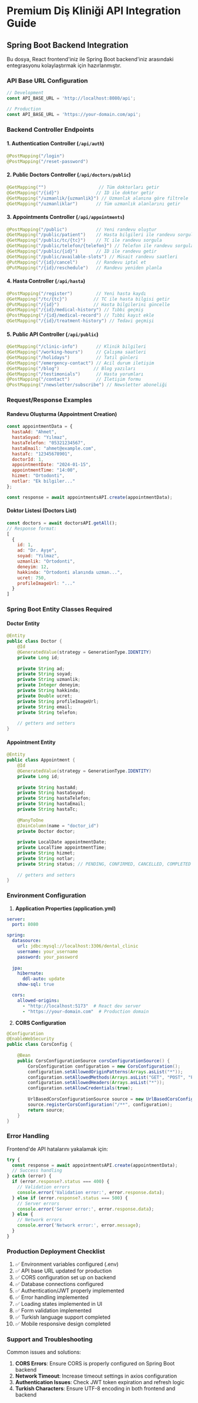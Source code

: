 # Premium Diş Kliniği API Integration Guide

## Spring Boot Backend Integration

Bu dosya, React frontend'iniz ile Spring Boot backend'iniz arasındaki entegrasyonu kolaylaştırmak için hazırlanmıştır.

### API Base URL Configuration

```javascript
// Development
const API_BASE_URL = 'http://localhost:8080/api';

// Production
const API_BASE_URL = 'https://your-domain.com/api';
```

### Backend Controller Endpoints

#### 1. Authentication Controller (`/api/auth`)
```java
@PostMapping("/login")
@PostMapping("/reset-password")
```

#### 2. Public Doctors Controller (`/api/doctors/public`)
```java
@GetMapping("")                    // Tüm doktorları getir
@GetMapping("/{id}")              // ID ile doktor getir
@GetMapping("/uzmanlik/{uzmanlik}") // Uzmanlık alanına göre filtrele
@GetMapping("/uzmanliklar")       // Tüm uzmanlık alanlarını getir
```

#### 3. Appointments Controller (`/api/appointments`)
```java
@PostMapping("/public")           // Yeni randevu oluştur
@GetMapping("/public/patient")    // Hasta bilgileri ile randevu sorgula
@GetMapping("/public/tc/{tc}")    // TC ile randevu sorgula
@GetMapping("/public/telefon/{telefon}") // Telefon ile randevu sorgula
@GetMapping("/public/{id}")       // ID ile randevu getir
@GetMapping("/public/available-slots") // Müsait randevu saatleri
@PutMapping("/{id}/cancel")       // Randevu iptal et
@PutMapping("/{id}/reschedule")   // Randevu yeniden planla
```

#### 4. Hasta Controller (`/api/hasta`)
```java
@PostMapping("/register")         // Yeni hasta kaydı
@GetMapping("/tc/{tc}")          // TC ile hasta bilgisi getir
@PutMapping("/{id}")             // Hasta bilgilerini güncelle
@GetMapping("/{id}/medical-history") // Tıbbi geçmiş
@PostMapping("/{id}/medical-record") // Tıbbi kayıt ekle
@GetMapping("/{id}/treatment-history") // Tedavi geçmişi
```

#### 5. Public API Controller (`/api/public`)
```java
@GetMapping("/clinic-info")       // Klinik bilgileri
@GetMapping("/working-hours")     // Çalışma saatleri
@GetMapping("/holidays")          // Tatil günleri
@GetMapping("/emergency-contact") // Acil durum iletişim
@GetMapping("/blog")             // Blog yazıları
@GetMapping("/testimonials")      // Hasta yorumları
@PostMapping("/contact")          // İletişim formu
@PostMapping("/newsletter/subscribe") // Newsletter aboneliği
```

### Request/Response Examples

#### Randevu Oluşturma (Appointment Creation)
```javascript
const appointmentData = {
  hastaAd: "Ahmet",
  hastaSoyad: "Yılmaz",
  hastaTelefon: "05321234567",
  hastaEmail: "ahmet@example.com",
  hastaTc: "12345678901",
  doctorId: 1,
  appointmentDate: "2024-01-15",
  appointmentTime: "14:00",
  hizmet: "Ortodonti",
  notlar: "Ek bilgiler..."
};

const response = await appointmentsAPI.create(appointmentData);
```

#### Doktor Listesi (Doctors List)
```javascript
const doctors = await doctorsAPI.getAll();
// Response format:
[
  {
    id: 1,
    ad: "Dr. Ayşe",
    soyad: "Yılmaz",
    uzmanlik: "Ortodonti",
    deneyim: 12,
    hakkinda: "Ortodonti alanında uzman...",
    ucret: 750,
    profileImageUrl: "..."
  }
]
```

### Spring Boot Entity Classes Required

#### Doctor Entity
```java
@Entity
public class Doctor {
    @Id
    @GeneratedValue(strategy = GenerationType.IDENTITY)
    private Long id;
    
    private String ad;
    private String soyad;
    private String uzmanlik;
    private Integer deneyim;
    private String hakkinda;
    private Double ucret;
    private String profileImageUrl;
    private String email;
    private String telefon;
    
    // getters and setters
}
```

#### Appointment Entity
```java
@Entity
public class Appointment {
    @Id
    @GeneratedValue(strategy = GenerationType.IDENTITY)
    private Long id;
    
    private String hastaAd;
    private String hastaSoyad;
    private String hastaTelefon;
    private String hastaEmail;
    private String hastaTc;
    
    @ManyToOne
    @JoinColumn(name = "doctor_id")
    private Doctor doctor;
    
    private LocalDate appointmentDate;
    private LocalTime appointmentTime;
    private String hizmet;
    private String notlar;
    private String status; // PENDING, CONFIRMED, CANCELLED, COMPLETED
    
    // getters and setters
}
```

### Environment Configuration

1. **Application Properties (application.yml)**
```yaml
server:
  port: 8080

spring:
  datasource:
    url: jdbc:mysql://localhost:3306/dental_clinic
    username: your_username
    password: your_password
  
  jpa:
    hibernate:
      ddl-auto: update
    show-sql: true

  cors:
    allowed-origins: 
      - "http://localhost:5173"  # React dev server
      - "https://your-domain.com"  # Production domain
```

2. **CORS Configuration**
```java
@Configuration
@EnableWebSecurity
public class CorsConfig {
    
    @Bean
    public CorsConfigurationSource corsConfigurationSource() {
        CorsConfiguration configuration = new CorsConfiguration();
        configuration.setAllowedOriginPatterns(Arrays.asList("*"));
        configuration.setAllowedMethods(Arrays.asList("GET", "POST", "PUT", "DELETE", "OPTIONS"));
        configuration.setAllowedHeaders(Arrays.asList("*"));
        configuration.setAllowCredentials(true);
        
        UrlBasedCorsConfigurationSource source = new UrlBasedCorsConfigurationSource();
        source.registerCorsConfiguration("/**", configuration);
        return source;
    }
}
```

### Error Handling

Frontend'de API hatalarını yakalamak için:

```javascript
try {
  const response = await appointmentsAPI.create(appointmentData);
  // Success handling
} catch (error) {
  if (error.response?.status === 400) {
    // Validation errors
    console.error('Validation error:', error.response.data);
  } else if (error.response?.status === 500) {
    // Server errors
    console.error('Server error:', error.response.data);
  } else {
    // Network errors
    console.error('Network error:', error.message);
  }
}
```

### Production Deployment Checklist

1. ✅ Environment variables configured (.env)
2. ✅ API base URL updated for production
3. ✅ CORS configuration set up on backend
4. ✅ Database connections configured
5. ✅ Authentication/JWT properly implemented
6. ✅ Error handling implemented
7. ✅ Loading states implemented in UI
8. ✅ Form validation implemented
9. ✅ Turkish language support completed
10. ✅ Mobile responsive design completed

### Support and Troubleshooting

Common issues and solutions:

1. **CORS Errors**: Ensure CORS is properly configured on Spring Boot backend
2. **Network Timeout**: Increase timeout settings in axios configuration
3. **Authentication Issues**: Check JWT token expiration and refresh logic
4. **Turkish Characters**: Ensure UTF-8 encoding in both frontend and backend